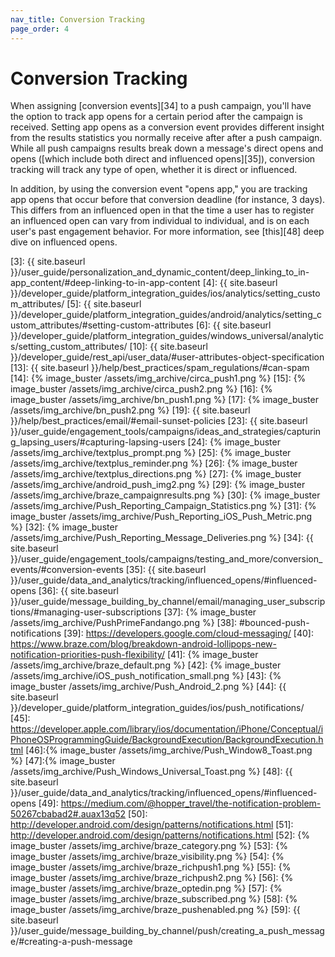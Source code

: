 ```yaml
---
nav_title: Conversion Tracking
page_order: 4
---
```


# Conversion Tracking

When assigning [conversion events][34] to a push campaign, you'll have the option to track app opens for a certain period after the campaign is received. Setting app opens as a conversion event provides different insight from the results statistics you normally receive after after a push campaign. While all push campaigns results break down a message's direct opens and opens ([which include both direct and influenced opens][35]), conversion tracking will track any type of open, whether it is direct or influenced.

In addition, by using the conversion event "opens app," you are tracking app opens that occur before that conversion deadline (for instance, 3 days). This differs from an influenced open in that the time a user has to register an influenced open can vary from individual to individual, and is on each user's past engagement behavior. For more information, see [this][48] deep dive on influenced opens.


[3]: {{ site.baseurl }}/user_guide/personalization_and_dynamic_content/deep_linking_to_in-app_content/#deep-linking-to-in-app-content
[4]: {{ site.baseurl }}/developer_guide/platform_integration_guides/ios/analytics/setting_custom_attributes/
[5]: {{ site.baseurl }}/developer_guide/platform_integration_guides/android/analytics/setting_custom_attributes/#setting-custom-attributes
[6]: {{ site.baseurl }}/developer_guide/platform_integration_guides/windows_universal/analytics/setting_custom_attributes/
[10]: {{ site.baseurl }}/developer_guide/rest_api/user_data/#user-attributes-object-specification
[13]: {{ site.baseurl }}/help/best_practices/spam_regulations/#can-spam
[14]: {% image_buster /assets/img_archive/circa_push1.png %}
[15]: {% image_buster /assets/img_archive/circa_push2.png %}
[16]: {% image_buster /assets/img_archive/bn_push1.png %}
[17]: {% image_buster /assets/img_archive/bn_push2.png %}
[19]: {{ site.baseurl }}/help/best_practices/email/#email-sunset-policies
[23]: {{ site.baseurl }}/user_guide/engagement_tools/campaigns/ideas_and_strategies/capturing_lapsing_users/#capturing-lapsing-users
[24]: {% image_buster /assets/img_archive/textplus_prompt.png %}
[25]: {% image_buster /assets/img_archive/textplus_reminder.png %}
[26]: {% image_buster /assets/img_archive/textplus_directions.png %}
[27]: {% image_buster /assets/img_archive/android_push_img2.png %}
[29]: {% image_buster /assets/img_archive/braze_campaignresults.png %}
[30]: {% image_buster /assets/img_archive/Push_Reporting_Campaign_Statistics.png %}
[31]: {% image_buster /assets/img_archive/Push_Reporting_iOS_Push_Metric.png %}
[32]: {% image_buster /assets/img_archive/Push_Reporting_Message_Deliveries.png %}
[34]: {{ site.baseurl }}/user_guide/engagement_tools/campaigns/testing_and_more/conversion_events/#conversion-events
[35]: {{ site.baseurl }}/user_guide/data_and_analytics/tracking/influenced_opens/#influenced-opens
[36]: {{ site.baseurl }}/user_guide/message_building_by_channel/email/managing_user_subscriptions/#managing-user-subscriptions
[37]: {% image_buster /assets/img_archive/PushPrimeFandango.png %}
[38]: #bounced-push-notifications
[39]: https://developers.google.com/cloud-messaging/
[40]: https://www.braze.com/blog/breakdown-android-lollipops-new-notification-priorities-push-flexibility/
[41]: {% image_buster /assets/img_archive/braze_default.png %}
[42]: {% image_buster /assets/img_archive/iOS_push_notification_small.png %}
[43]: {% image_buster /assets/img_archive/Push_Android_2.png %}
[44]: {{ site.baseurl }}/developer_guide/platform_integration_guides/ios/push_notifications/
[45]: https://developer.apple.com/library/ios/documentation/iPhone/Conceptual/iPhoneOSProgrammingGuide/BackgroundExecution/BackgroundExecution.html
[46]:{% image_buster /assets/img_archive/Push_Window8_Toast.png %}
[47]:{% image_buster /assets/img_archive/Push_Windows_Universal_Toast.png %}
[48]: {{ site.baseurl }}/user_guide/data_and_analytics/tracking/influenced_opens/#influenced-opens
[49]: https://medium.com/@hopper_travel/the-notification-problem-50267cbabad2#.auax13q52
[50]: http://developer.android.com/design/patterns/notifications.html
[51]: http://developer.android.com/design/patterns/notifications.html
[52]: {% image_buster /assets/img_archive/braze_category.png %}
[53]: {% image_buster /assets/img_archive/braze_visibility.png %}
[54]: {% image_buster /assets/img_archive/braze_richpush1.png %}
[55]: {% image_buster /assets/img_archive/braze_richpush2.png %}
[56]: {% image_buster /assets/img_archive/braze_optedin.png %}
[57]: {% image_buster /assets/img_archive/braze_subscribed.png %}
[58]: {% image_buster /assets/img_archive/braze_pushenabled.png %}
[59]: {{ site.baseurl }}/user_guide/message_building_by_channel/push/creating_a_push_message/#creating-a-push-message
